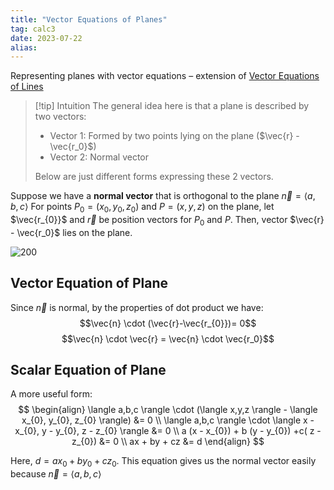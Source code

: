 ```yaml
---
title: "Vector Equations of Planes"
tag: calc3
date: 2023-07-22
alias:
---
```


Representing planes with vector equations – extension of [Vector Equations of Lines](Calculus/Vector%20Equations%20of%20Lines.md)

> [!tip] Intuition
> The general idea here is that a plane is described by two vectors:
> - Vector 1: Formed by two points lying on the plane ($\vec{r} - \vec{r_0}$)
> - Vector 2: Normal vector
> 
>Below are just different forms expressing these 2 vectors.

Suppose we have a **normal vector** that is orthogonal to the plane $\vec{n} = \langle a,b,c \rangle$
For points $P_{0}= (x_{0}, y_{0}, z_{0})$ and $P=(x,y,z)$ on the plane, let $\vec{r_{0}}$ and $\vec{r}$ be position vectors for $P_0$ and $P$.
Then, vector $\vec{r} - \vec{r_0}$ lies on the plane. 


![200](Calculus/attachments/Pasted%20image%2020230731105534.png)

## Vector Equation of Plane
Since $\vec{n}$ is normal, by the properties of dot product we have: 
$$\vec{n} \cdot (\vec{r}-\vec{r_{0}})= 0$$$$\vec{n} \cdot \vec{r} = \vec{n} \cdot \vec{r_0}$$
## Scalar Equation of Plane
A more useful form:
$$
\begin{align}
\langle a,b,c \rangle \cdot (\langle x,y,z \rangle - \langle x_{0}, y_{0}, z_{0} \rangle) &= 0 \\
\langle a,b,c \rangle \cdot \langle x - x_{0}, y - y_{0}, z - z_{0} \rangle &= 0 \\
a (x - x_{0}) + b (y - y_{0}) +c( z - z_{0}) &= 0 \\
ax + by + cz &= d
\end{align}
$$

Here, $d = ax_{0}+ by_{0} + cz_{0}$.
This equation gives us the normal vector easily because $\vec{n}=\langle a,b,c \rangle$

